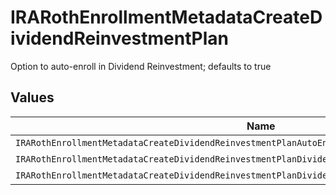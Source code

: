 # IRARothEnrollmentMetadataCreateDividendReinvestmentPlan

Option to auto-enroll in Dividend Reinvestment; defaults to true


## Values

| Name                                                                                               | Value                                                                                              |
| -------------------------------------------------------------------------------------------------- | -------------------------------------------------------------------------------------------------- |
| `IRARothEnrollmentMetadataCreateDividendReinvestmentPlanAutoEnrollDividendReinvestmentUnspecified` | AUTO_ENROLL_DIVIDEND_REINVESTMENT_UNSPECIFIED                                                      |
| `IRARothEnrollmentMetadataCreateDividendReinvestmentPlanDividendReinvestmentEnroll`                | DIVIDEND_REINVESTMENT_ENROLL                                                                       |
| `IRARothEnrollmentMetadataCreateDividendReinvestmentPlanDividendReinvestmentDecline`               | DIVIDEND_REINVESTMENT_DECLINE                                                                      |